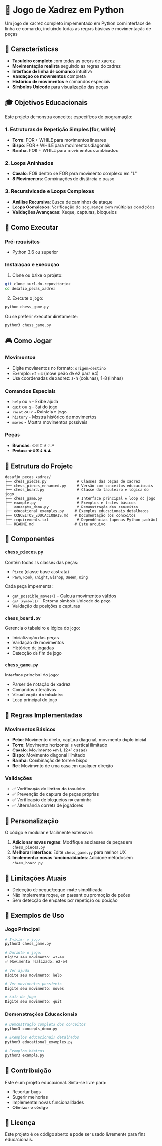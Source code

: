 # 🏁 Jogo de Xadrez em Python

Um jogo de xadrez completo implementado em Python com interface de linha de comando, incluindo todas as regras básicas e movimentação de peças.

## 🎯 Características

- **Tabuleiro completo** com todas as peças de xadrez
- **Movimentação realista** seguindo as regras do xadrez
- **Interface de linha de comando** intuitiva
- **Validação de movimentos** completa
- **Histórico de movimentos** e comandos especiais
- **Símbolos Unicode** para visualização das peças

## 🎓 Objetivos Educacionais

Este projeto demonstra conceitos específicos de programação:

### 1. Estruturas de Repetição Simples (for, while)
- **Torre**: FOR + WHILE para movimentos lineares
- **Bispo**: FOR + WHILE para movimentos diagonais
- **Rainha**: FOR + WHILE para movimentos combinados

### 2. Loops Aninhados
- **Cavalo**: FOR dentro de FOR para movimento complexo em "L"
- **8 Movimentos**: Combinações de distância e passo

### 3. Recursividade e Loops Complexos
- **Análise Recursiva**: Busca de caminhos de ataque
- **Loops Complexos**: Verificação de segurança com múltiplas condições
- **Validações Avançadas**: Xeque, capturas, bloqueios

## 🚀 Como Executar

### Pré-requisitos
- Python 3.6 ou superior

### Instalação e Execução

1. Clone ou baixe o projeto:
```bash
git clone <url-do-repositorio>
cd desafio_pecas_xadrez
```

2. Execute o jogo:
```bash
python chess_game.py
```

Ou se preferir executar diretamente:
```bash
python3 chess_game.py
```

## 🎮 Como Jogar

### Movimentos
- Digite movimentos no formato: `origem-destino`
- Exemplo: `e2-e4` (move peão de e2 para e4)
- Use coordenadas de xadrez: a-h (colunas), 1-8 (linhas)

### Comandos Especiais
- `help` ou `h` - Exibe ajuda
- `quit` ou `q` - Sai do jogo
- `reset` ou `r` - Reinicia o jogo
- `history` - Mostra histórico de movimentos
- `moves` - Mostra movimentos possíveis

### Peças
- **Brancas**: ♔♕♖♗♘♙
- **Pretas**: ♚♛♜♝♞♟

## 📁 Estrutura do Projeto

```
desafio_pecas_xadrez/
├── chess_pieces.py              # Classes das peças de xadrez
├── chess_pieces_enhanced.py     # Versão com conceitos educacionais
├── chess_board.py               # Classe do tabuleiro e lógica do jogo
├── chess_game.py                # Interface principal e loop do jogo
├── example.py                   # Exemplos e testes básicos
├── concepts_demo.py             # Demonstração dos conceitos
├── educational_examples.py     # Exemplos educacionais detalhados
├── CONCEITOS_EDUCACIONAIS.md   # Documentação dos conceitos
├── requirements.txt             # Dependências (apenas Python padrão)
└── README.md                   # Este arquivo
```

## 🧩 Componentes

### `chess_pieces.py`
Contém todas as classes das peças:
- `Piece` (classe base abstrata)
- `Pawn`, `Rook`, `Knight`, `Bishop`, `Queen`, `King`

Cada peça implementa:
- `get_possible_moves()` - Calcula movimentos válidos
- `get_symbol()` - Retorna símbolo Unicode da peça
- Validação de posições e capturas

### `chess_board.py`
Gerencia o tabuleiro e lógica do jogo:
- Inicialização das peças
- Validação de movimentos
- Histórico de jogadas
- Detecção de fim de jogo

### `chess_game.py`
Interface principal do jogo:
- Parser de notação de xadrez
- Comandos interativos
- Visualização do tabuleiro
- Loop principal do jogo

## 🎯 Regras Implementadas

### Movimentos Básicos
- **Peão**: Movimento direto, captura diagonal, movimento duplo inicial
- **Torre**: Movimento horizontal e vertical ilimitado
- **Cavalo**: Movimento em L (2+1 casas)
- **Bispo**: Movimento diagonal ilimitado
- **Rainha**: Combinação de torre e bispo
- **Rei**: Movimento de uma casa em qualquer direção

### Validações
- ✅ Verificação de limites do tabuleiro
- ✅ Prevenção de captura de peças próprias
- ✅ Verificação de bloqueios no caminho
- ✅ Alternância correta de jogadores

## 🔧 Personalização

O código é modular e facilmente extensível:

1. **Adicionar novas regras**: Modifique as classes de peças em `chess_pieces.py`
2. **Melhorar interface**: Edite `chess_game.py` para melhor UX
3. **Implementar novas funcionalidades**: Adicione métodos em `chess_board.py`

## 🐛 Limitações Atuais

- Detecção de xeque/xeque-mate simplificada
- Não implementa roque, en passant ou promoção de peões
- Sem detecção de empates por repetição ou posição

## 📝 Exemplos de Uso

### Jogo Principal
```bash
# Iniciar o jogo
python3 chess_game.py

# Durante o jogo:
Digite seu movimento: e2-e4
✅ Movimento realizado: e2-e4

# Ver ajuda
Digite seu movimento: help

# Ver movimentos possíveis
Digite seu movimento: moves

# Sair do jogo
Digite seu movimento: quit
```

### Demonstrações Educacionais
```bash
# Demonstração completa dos conceitos
python3 concepts_demo.py

# Exemplos educacionais detalhados
python3 educational_examples.py

# Exemplos básicos
python3 example.py
```

## 🤝 Contribuição

Este é um projeto educacional. Sinta-se livre para:
- Reportar bugs
- Sugerir melhorias
- Implementar novas funcionalidades
- Otimizar o código

## 📄 Licença

Este projeto é de código aberto e pode ser usado livremente para fins educacionais.

